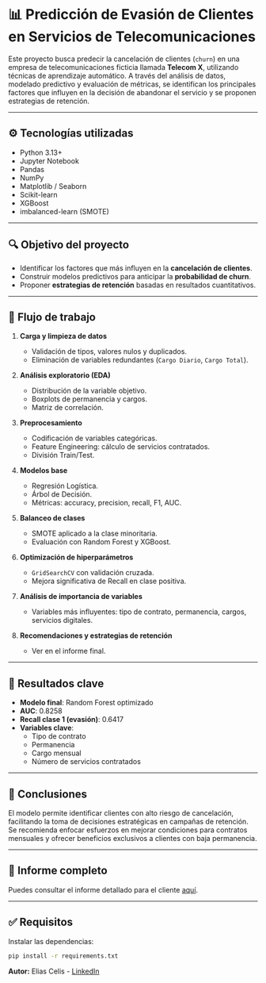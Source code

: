 # 📊 Predicción de Evasión de Clientes en Servicios de Telecomunicaciones

Este proyecto busca predecir la cancelación de clientes (`churn`) en una empresa de telecomunicaciones ficticia llamada **Telecom X**, utilizando técnicas de aprendizaje automático. A través del análisis de datos, modelado predictivo y evaluación de métricas, se identifican los principales factores que influyen en la decisión de abandonar el servicio y se proponen estrategias de retención.

---

## ⚙️ Tecnologías utilizadas

- Python 3.13+
- Jupyter Notebook
- Pandas
- NumPy
- Matplotlib / Seaborn
- Scikit-learn
- XGBoost
- imbalanced-learn (SMOTE)

---

## 🔍 Objetivo del proyecto

- Identificar los factores que más influyen en la **cancelación de clientes**.
- Construir modelos predictivos para anticipar la **probabilidad de churn**.
- Proponer **estrategias de retención** basadas en resultados cuantitativos.

---

## 🧪 Flujo de trabajo

1. **Carga y limpieza de datos**

   - Validación de tipos, valores nulos y duplicados.
   - Eliminación de variables redundantes (`Cargo Diario`, `Cargo Total`).

2. **Análisis exploratorio (EDA)**

   - Distribución de la variable objetivo.
   - Boxplots de permanencia y cargos.
   - Matriz de correlación.

3. **Preprocesamiento**

   - Codificación de variables categóricas.
   - Feature Engineering: cálculo de servicios contratados.
   - División Train/Test.

4. **Modelos base**

   - Regresión Logística.
   - Árbol de Decisión.
   - Métricas: accuracy, precision, recall, F1, AUC.

5. **Balanceo de clases**

   - SMOTE aplicado a la clase minoritaria.
   - Evaluación con Random Forest y XGBoost.

6. **Optimización de hiperparámetros**

   - `GridSearchCV` con validación cruzada.
   - Mejora significativa de Recall en clase positiva.

7. **Análisis de importancia de variables**

   - Variables más influyentes: tipo de contrato, permanencia, cargos, servicios digitales.

8. **Recomendaciones y estrategias de retención**
   - Ver en el informe final.

---

## 🧠 Resultados clave

- **Modelo final**: Random Forest optimizado
- **AUC**: 0.8258
- **Recall clase 1 (evasión)**: 0.6417
- **Variables clave**:
  - Tipo de contrato
  - Permanencia
  - Cargo mensual
  - Número de servicios contratados

---

## 📌 Conclusiones

El modelo permite identificar clientes con alto riesgo de cancelación, facilitando la toma de decisiones estratégicas en campañas de retención. Se recomienda enfocar esfuerzos en mejorar condiciones para contratos mensuales y ofrecer beneficios exclusivos a clientes con baja permanencia.

---

## 📄 Informe completo

Puedes consultar el informe detallado para el cliente [aquí](./informe_final.md).

---

## ✅ Requisitos

Instalar las dependencias:

```bash
pip install -r requirements.txt
```

**Autor:** Elias Celis - [LinkedIn](httpshttps://www.linkedin.com/in/ecelis)
